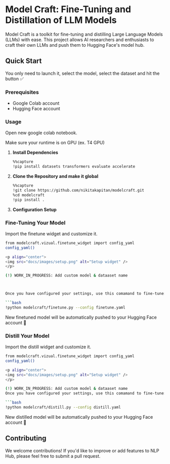 # Model Craft: Fine-Tuning and Distillation of LLM Models

Model Craft is a toolkit for fine-tuning and distilling Large Language Models (LLMs) with ease. This project allows AI researchers and enthusiasts to craft their own LLMs and push them to Hugging Face's model hub.

## Quick Start

You only need to launch it, select the model, select the dataset and hit the button ✅

### Prerequisites

- Google Colab account
- Hugging Face account

### Usage

Open new google colab notebook.

Make sure your runtime is on GPU (ex. T4 GPU) 

1. **Install Dependencies**
   
   ```bash
   %%capture
   !pip install datasets transformers evaluate accelerate 

2. **Clone the Repository and make it global**
   
   ```bash
   %%capture
   !git clone https://github.com/nikitakapitan/modelcraft.git
   %cd modelcraft
   !pip install .


3. **Configuration Setup**


### Fine-Tuning Your Model

Import the finetune widget and customize it.

   ```bash
   from modelcraft.vizual.finetune_widget import config_yaml
   config_yaml() 

<p align="center">
  <img src="docs/images/setup.png" alt="Setup widget" />
</p>

(!) WORK_IN_PROGRESS: Add custom model & dataaset name



Once you have configured your settings, use this comamand to fine-tune:

  ```bash
  !python modelcraft/finetune.py --config finetune.yaml
  ```

New finetuned model will be automatically pushed to your Hugging Face account 🤗

### Distill Your Model

Import the distill widget and customize it.

   ```bash
   from modelcraft.vizual.finetune_widget import config_yaml
   config_yaml() 

<p align="center">
  <img src="docs/images/setup.png" alt="Setup widget" />
</p>

(!) WORK_IN_PROGRESS: Add custom model & dataaset name
Once you have configured your settings, use this comamand to fine-tune:

  ```bash
  !python modelcraft/distill.py --config distill.yaml
  ```

New distilled model will be automatically pushed to your Hugging Face account 🤗

## Contributing
We welcome contributions! If you'd like to improve or add features to NLP Hub, please feel free to submit a pull request.
